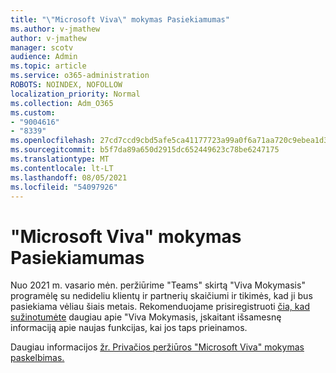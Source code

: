 ```yaml
---
title: "\"Microsoft Viva\" mokymas Pasiekiamumas"
ms.author: v-jmathew
author: v-jmathew
manager: scotv
audience: Admin
ms.topic: article
ms.service: o365-administration
ROBOTS: NOINDEX, NOFOLLOW
localization_priority: Normal
ms.collection: Adm_O365
ms.custom:
- "9004616"
- "8339"
ms.openlocfilehash: 27cd7ccd9cbd5afe5ca41177723a99a0f6a71aa720c9ebea1d3889bcbb140d20
ms.sourcegitcommit: b5f7da89a650d2915dc652449623c78be6247175
ms.translationtype: MT
ms.contentlocale: lt-LT
ms.lasthandoff: 08/05/2021
ms.locfileid: "54097926"
---
```

# <a name="microsoft-viva-learning-availability"></a>"Microsoft Viva" mokymas Pasiekiamumas

Nuo 2021 m. vasario mėn. peržiūrime "Teams" skirtą "Viva Mokymasis" programėlę su nedideliu klientų ir partnerių skaičiumi ir tikimės, kad ji bus pasiekiama vėliau šiais metais. Rekomenduojame prisiregistruoti [čia, kad sužinotumėte](https://aka.ms/VivaLearningSignup) daugiau apie "Viva Mokymasis, įskaitant išsamesnę informaciją apie naujas funkcijas, kai jos taps prieinamos.

Daugiau informacijos [žr. Privačios peržiūros "Microsoft Viva" mokymas paskelbimas.](https://techcommunity.microsoft.com/t5/microsoft-viva-blog/announcing-microsoft-viva-learning-private-preview/ba-p/2107023)
